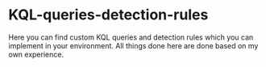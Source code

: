 # KQL-queries-detection-rules
Here you can find custom KQL queries and detection rules which you can implement in your environment. All things done here are done based on my own experience.
